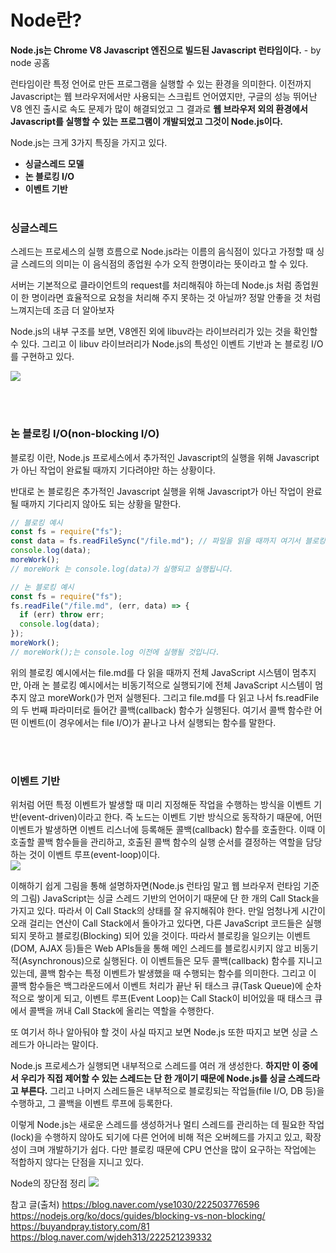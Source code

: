 # Node란?

**Node.js는 Chrome V8 Javascript 엔진으로 빌드된 Javascript 런타임이다.** - by node 공홈

런타임이란 특정 언어로 만든 프로그램을 실행할 수 있는 환경을 의미한다. 이전까지 Javascript는 웹 브라우저에서만 사용되는 스크립트 언어였지만, 구글의 성능 뛰어난 V8 엔진 출시로 속도 문제가 많이 해결되었고 그 결과로 **웹 브라우저 외의 환경에서 Javascript를 실행할 수 있는 프로그램이 개발되었고 그것이 Node.js이다.**
</br>

Node.js는 크게 3가지 특징을 가지고 있다.

- **싱글스레드 모델**
- **논 블로킹 I/O**
- **이벤트 기반**
  </br></br>

### 싱글스레드

스레드는 프로세스의 실행 흐름으로 Node.js라는 이름의 음식점이 있다고 가정할 때 싱글 스레드의 의미는 이 음식점의 종업원 수가 오직 한명이라는 뜻이라고 할 수 있다.

서버는 기본적으로 클라이언트의 request를 처리해줘야 하는데 Node.js 처럼 종업원이 한 명이라면 효율적으로 요청을 처리해 주지 못하는 것 아닐까? 정말 안좋을 것 처럼 느껴지는데 조금 더 알아보자

Node.js의 내부 구조를 보면, V8엔진 외에 libuv라는 라이브러리가 있는 것을 확인할 수 있다. 그리고 이 libuv 라이브러리가 Node.js의 특성인 이벤트 기반과 논 블로킹 I/O를 구현하고 있다.

![](https://images.velog.io/images/shinsw627/post/2046897d-7129-4b73-accc-47714ba63742/image.png)

</br></br>

### 논 블로킹 I/O(non-blocking I/O)

블로킹 이란, Node.js 프로세스에서 추가적인 Javascript의 실행을 위해 Javascript가 아닌 작업이 완료될 때까지 기다려야만 하는 상황이다.

반대로 논 블로킹은 추가적인 Javascript 실행을 위해 Javascript가 아닌 작업이 완료될 때까지 기다리지 않아도 되는 상황을 말한다.

```js
// 블로킹 예시
const fs = require("fs");
const data = fs.readFileSync("/file.md"); // 파일을 읽을 때까지 여기서 블로킹됩니다.
console.log(data);
moreWork();
// moreWork 는 console.log(data)가 실행되고 실행됩니다.
```

```js
// 논 블로킹 예시
const fs = require("fs");
fs.readFile("/file.md", (err, data) => {
  if (err) throw err;
  console.log(data);
});
moreWork();
// moreWork();는 console.log 이전에 실행될 것입니다.
```

위의 블로킹 예시에서는 file.md를 다 읽을 때까지 전체 JavaScript 시스템이 멈추지만, 아래 논 블로킹 예시에서는 비동기적으로 실행되기에 전체 JavaScript 시스템이 멈추지 않고 moreWork()가 먼저 실행된다. 그리고 file.md를 다 읽고 나서 fs.readFile의 두 번째 파라미터로 들어간 콜백(callback) 함수가 실행된다. 여기서 콜백 함수란 어떤 이벤트(이 경우에서는 file I/O)가 끝나고 나서 실행되는 함수를 말한다.

</br></br>

### 이벤트 기반

위처럼 어떤 특정 이벤트가 발생할 때 미리 지정해둔 작업을 수행하는 방식을 이벤트 기반(event-driven)이라고 한다. 즉 노드는 이벤트 기반 방식으로 동작하기 때문에, 어떤 이벤트가 발생하면 이벤트 리스너에 등록해둔 콜백(callback) 함수를 호출한다. 이때 이 호출할 콜백 함수들을 관리하고, 호출된 콜백 함수의 실행 순서를 결정하는 역할을 담당하는 것이 이벤트 루프(event-loop)이다.
</br>
![](https://images.velog.io/images/shinsw627/post/b0cc0ccf-d9ed-42e9-9b0c-1bd00a19df71/image.png)

이해하기 쉽게 그림을 통해 설명하자면(Node.js 런타임 말고 웹 브라우저 런타임 기준의 그림) JavaScript는 싱글 스레드 기반의 언어이기 때문에 단 한 개의 Call Stack을 가지고 있다. 따라서 이 Call Stack의 상태를 잘 유지해줘야 한다. 만일 엄청나게 시간이 오래 걸리는 연산이 Call Stack에서 돌아가고 있다면, 다른 JavaScript 코드들은 실행되지 못하고 블로킹(Blocking) 되어 있을 것이다. 따라서 블로킹을 일으키는 이벤트(DOM, AJAX 등)들은 Web APIs들을 통해 메인 스레드를 블로킹시키지 않고 비동기적(Asynchronous)으로 실행된다. 이 이벤트들은 모두 콜백(callback) 함수를 지니고 있는데, 콜백 함수는 특정 이벤트가 발생했을 때 수행되는 함수를 의미한다. 그리고 이 콜백 함수들은 백그라운드에서 이벤트 처리가 끝난 뒤 태스크 큐(Task Queue)에 순차적으로 쌓이게 되고, 이벤트 루프(Event Loop)는 Call Stack이 비어있을 때 태스크 큐에서 콜백을 꺼내 Call Stack에 올리는 역할을 수행한다.

또 여기서 하나 알아둬야 할 것이 사실 따지고 보면 Node.js 또한 따지고 보면 싱글 스레드가 아니라는 말이다.

Node.js 프로세스가 실행되면 내부적으로 스레드를 여러 개 생성한다. **하지만 이 중에서 우리가 직접 제어할 수 있는 스레드는 단 한 개이기 때문에 Node.js를 싱글 스레드라고 부른다.** 그리고 나머지 스레드들은 내부적으로 블로킹되는 작업들(file I/O, DB 등)을 수행하고, 그 콜백을 이벤트 루프에 등록한다.

이렇게 Node.js는 새로운 스레드를 생성하거나 멀티 스레드를 관리하는 데 필요한 작업(lock)을 수행하지 않아도 되기에 다른 언어에 비해 적은 오버헤드를 가지고 있고, 확장성이 크며 개발하기가 쉽다. 다만 블로킹 때문에 CPU 연산을 많이 요구하는 작업에는 적합하지 않다는 단점을 지니고 있다.

Node의 장단점 정리
![](https://images.velog.io/images/shinsw627/post/c7b7dfc2-b0b3-4f7a-8c6b-5a6bb536b8d5/image.png)

참고 글(출처)
https://blog.naver.com/yse1030/222503776596
https://nodejs.org/ko/docs/guides/blocking-vs-non-blocking/
https://buyandpray.tistory.com/81
https://blog.naver.com/wjdeh313/222521239332
